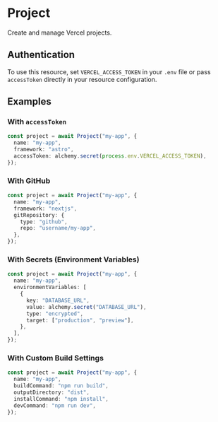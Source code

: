 # Project

Create and manage Vercel projects.

## Authentication

To use this resource, set `VERCEL_ACCESS_TOKEN` in your `.env` file or pass `accessToken` directly in your resource configuration.

## Examples

### With `accessToken`

```ts
const project = await Project("my-app", {
  name: "my-app",
  framework: "astro",
  accessToken: alchemy.secret(process.env.VERCEL_ACCESS_TOKEN),
});
```

### With GitHub

```typescript
const project = await Project("my-app", {
  name: "my-app",
  framework: "nextjs",
  gitRepository: {
    type: "github",
    repo: "username/my-app",
  },
});
```

### With Secrets (Environment Variables)

```ts
const project = await Project("my-app", {
  name: "my-app",
  environmentVariables: [
    {
      key: "DATABASE_URL",
      value: alchemy.secret("DATABASE_URL"),
      type: "encrypted",
      target: ["production", "preview"],
    },
  ],
});
```

### With Custom Build Settings

```ts
const project = await Project("my-app", {
  name: "my-app",
  buildCommand: "npm run build",
  outputDirectory: "dist",
  installCommand: "npm install",
  devCommand: "npm run dev",
});
```
